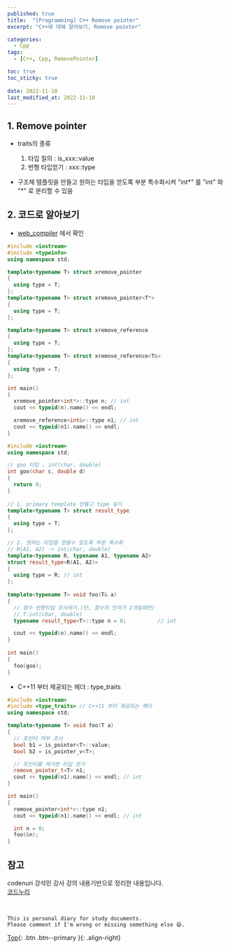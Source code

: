```yaml
---
published: true
title:  "[Programming] C++ Remove pointer"
excerpt: "C++에 대해 알아보기, Remove pointer"

categories:
  - Cpp
tags:
  - [C++, Cpp, RemovePointer]

toc: true
toc_sticky: true
 
date: 2022-11-10
last_modified_at: 2022-11-10
---
```


## 1. Remove pointer
- traits의 종류
  1. 타입 질의 : is_xxx<T>::value
  2. 번형 타입얻기 : xxx<T>::type

- 구조체 템플릿을 만들고 원하는 타입을 얻도록 부분 특수화시켜 "int*" 를 "int" 와 "*" 로 분리할 수 있음

## 2. 코드로 알아보기
- [web_compiler](https://godbolt.org/) 에서 확인

```cpp
#include <iostream>
#include <typeinfo>
using namespace std; 

template<typename T> struct xremove_pointer 
{ 
  using type = T; 
}; 
template<typename T> struct xremove_pointer<T*> 
{ 
  using type = T; 
};

template<typename T> struct xremove_reference 
{ 
  using type = T; 
}; 
template<typename T> struct xremove_reference<T&> 
{ 
  using type = T; 
};

int main() 
{ 
  xremove_pointer<int*>::type n; // int
  cout << typeid(n).name() << endl;

  xremove_reference<int&>::type n1; // int 
  cout << typeid(n1).name() << endl;
}
```

```cpp
#include <iostream> 
using namespace std; 

// goo 타입 : int(char, double) 
int goo(char c, double d)  
{ 
  return 0;  
} 
  
// 1. primary template 만들고 type 넣기
template<typename T> struct result_type 
{ 
  using type = T; 
}; 

// 2. 원하는 타입을 얻을수 있도록 부분 특수화
// R(A1, A2) -> int(char, double)
template<typename R, typename A1, typename A2>  
struct result_type<R(A1, A2)> 
{ 
  using type = R; // int
}; 
  
template<typename T> void foo(T& a) 
{ 
  // 함수 반환타입 조사하기.(단, 함수의 인자가 2개일때만) 
  // T:int(char, double) 
  typename result_type<T>::type n = 0;          // int  

  cout << typeid(n).name() << endl; 
} 
  
int main() 
{ 
  foo(goo); 
}
```

- C++11 부터 제공되는 헤더 : type_traits

```cpp
#include <iostream> 
#include <type_traits> // C++11 부터 제공되는 헤더 
using namespace std; 

template<typename T> void foo(T a) 
{ 
  // 포인터 여부 조사 
  bool b1 = is_pointer<T>::value; 
  bool b2 = is_pointer_v<T>;

  // 포인터를 제거한 타입 얻기
  remove_pointer_t<T> n1;
  cout << typeid(n1).name() << endl; // int
} 

int main() 
{ 
  remove_pointer<int*>::type n1; 
  cout << typeid(n1).name() << endl; // int

  int n = 0;
  foo(&n);
}
```

## 참고
codenuri 강석민 강사 강의 내용기반으로 정리한 내용입니다.  
[코드누리](https://github.com/codenuri)

<br>

    This is personal diary for study documents.
    Please comment if I'm wrong or missing something else 😄. 

[Top](#){: .btn .btn--primary }{: .align-right}